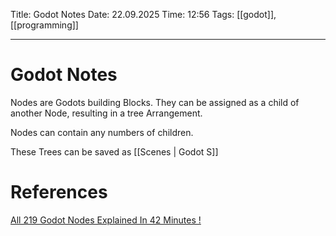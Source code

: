Title: Godot Notes
Date: 22.09.2025
Time: 12:56
Tags: [[godot]], [[programming]]

---
# Godot Notes

Nodes are Godots building Blocks. They can be assigned as a child of another Node, resulting in a tree Arrangement.

Nodes can contain any numbers of children.

These Trees can be saved as [[Scenes | Godot S]]

# References
[All 219 Godot Nodes Explained In 42 Minutes !](https://www.youtube.com/watch?v=tO2gthp45MA&list=WL&index=1)